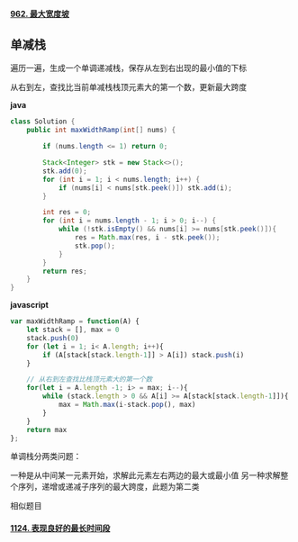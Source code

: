 #### [962. 最大宽度坡](https://leetcode.cn/problems/maximum-width-ramp/)

## 单减栈

遍历一遍，生成一个单调递减栈，保存从左到右出现的最小值的下标

从右到左，查找比当前单减栈栈顶元素大的第一个数，更新最大跨度

**java**

```java
class Solution {
    public int maxWidthRamp(int[] nums) {

        if (nums.length <= 1) return 0;

        Stack<Integer> stk = new Stack<>();
        stk.add(0);
        for (int i = 1; i < nums.length; i++) {
            if (nums[i] < nums[stk.peek()]) stk.add(i);
        }

        int res = 0;
        for (int i = nums.length - 1; i > 0; i--) {
            while (!stk.isEmpty() && nums[i] >= nums[stk.peek()]){
                res = Math.max(res, i - stk.peek());
                stk.pop();
            }
        }
        return res;
    }
}
```

**javascript**

```javascript
var maxWidthRamp = function(A) {
    let stack = [], max = 0
    stack.push(0)
    for (let i = 1; i< A.length; i++){
        if (A[stack[stack.length-1]] > A[i]) stack.push(i)
    }

    // 从右到左查找比栈顶元素大的第一个数
    for(let i = A.length -1; i> = max; i--){
        while (stack.length > 0 && A[i] >= A[stack[stack.length-1]]){
            max = Math.max(i-stack.pop(), max)
        }
    }
    return max
};
```

单调栈分两类问题：

一种是从中间某一元素开始，求解此元素左右两边的最大或最小值
另一种求解整个序列，递增或递减子序列的最大跨度，此题为第二类

相似题目

#### [1124. 表现良好的最长时间段](https://leetcode.cn/problems/longest-well-performing-interval/)
